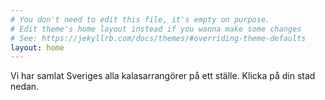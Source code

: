 ```yaml
---
# You don't need to edit this file, it's empty on purpose.
# Edit theme's home layout instead if you wanna make some changes
# See: https://jekyllrb.com/docs/themes/#overriding-theme-defaults
layout: home
---
```

Vi har samlat Sveriges alla kalasarrangörer på ett ställe. Klicka på din stad nedan. 
